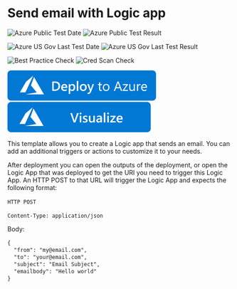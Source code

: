 # Send email with Logic app

![Azure Public Test Date](https://azurequickstartsservice.blob.core.windows.net/badges/101-logic-app-sendgrid/PublicLastTestDate.svg)
![Azure Public Test Result](https://azurequickstartsservice.blob.core.windows.net/badges/101-logic-app-sendgrid/PublicDeployment.svg)

![Azure US Gov Last Test Date](https://azurequickstartsservice.blob.core.windows.net/badges/101-logic-app-sendgrid/FairfaxLastTestDate.svg)
![Azure US Gov Last Test Result](https://azurequickstartsservice.blob.core.windows.net/badges/101-logic-app-sendgrid/FairfaxDeployment.svg)

![Best Practice Check](https://azurequickstartsservice.blob.core.windows.net/badges/101-logic-app-sendgrid/BestPracticeResult.svg)
![Cred Scan Check](https://azurequickstartsservice.blob.core.windows.net/badges/101-logic-app-sendgrid/CredScanResult.svg)

[![Deploy To Azure](https://raw.githubusercontent.com/Azure/azure-quickstart-templates/master/1-CONTRIBUTION-GUIDE/images/deploytoazure.svg?sanitize=true)]("https://portal.azure.com/#create/Microsoft.Template/uri/https%3A%2F%2Fraw.githubusercontent.com%2FAzure%2Fazure-quickstart-templates%2Fmaster%2F101-logic-app-sendgrid%2Fazuredeploy.json")  [![Visualize](https://raw.githubusercontent.com/Azure/azure-quickstart-templates/master/1-CONTRIBUTION-GUIDE/images/visualizebutton.svg?sanitize=true)]("http://armviz.io/#/?load=https%3A%2F%2Fraw.githubusercontent.com%2FAzure%2Fazure-quickstart-templates%2Fmaster%2F101-logic-app-sendgrid%2Fazuredeploy.json")
    


    


This template allows you to create a Logic app that sends an email. You can add an additional triggers or actions to customize it to your needs.  

After deployment you can open the outputs of the deployment, or open the Logic App that was deployed to get the URI you need to trigger this Logic App.  An HTTP POST to that URL will trigger the Logic App and expects the following format:

`HTTP POST`

`Content-Type: application/json`

Body:
```
{
  "from": "my@email.com",
  "to": "your@email.com",
  "subject": "Email Subject",
  "emailbody": "Hello world"
}
```

